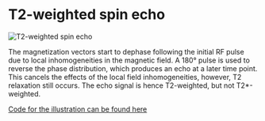# T2-weighted spin echo

![T2-weighted spin echo](../gif/mridemo_t2w_spin_echo.gif)

The magnetization vectors start to dephase following the initial RF pulse due to local inhomogeneities in the magnetic field. A 180&deg; pulse is used to 
reverse the phase distribution, which produces an echo at a later time point. This cancels the effects of the local field inhomogeneities, however,
T2 relaxation still occurs. The echo signal is hence T2-weighted, but not T2*-weighted. 

[Code for the illustration can be found here](../code/mridemo_t2w_spin_echo.m)
